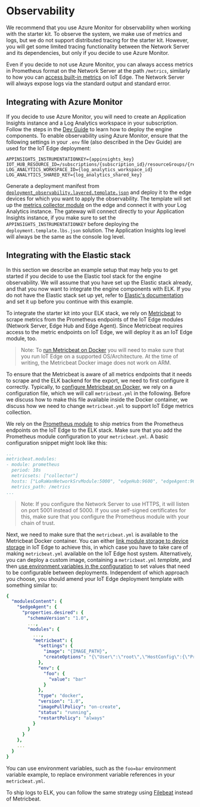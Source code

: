 # Observability

We recommend that you use Azure Monitor for observability when working with the starter kit. To observe the system, we make use of metrics and logs, but we do not support distributed tracing for the starter kit. However, you will get some limited tracing functionality between the Network Server and its dependencies, but only if you decide to use Azure Monitor.

Even if you decide to not use Azure Monitor, you can always access metrics in Prometheus format on the Network Server at the path `/metrics`, similarly to how you can [access built-in metrics](https://docs.microsoft.com/en-us/azure/iot-edge/how-to-access-built-in-metrics?view=iotedge-2020-11) on IoT Edge. The Network Server will always expose logs via the standard output and standard error.

## Integrating with Azure Monitor

If you decide to use Azure Monitor, you will need to create an Application Insights instance and a Log Analytics workspace in your subscription. Follow the steps in the [Dev Guide](devguide.md) to learn how to deploy the engine components. To enable observability using Azure Monitor, ensure that the following settings in your `.env` file (also described in the Dev Guide) are used for the IoT Edge deployment:

```{bash}
APPINSIGHTS_INSTRUMENTATIONKEY={appinsights_key}
IOT_HUB_RESOURCE_ID=/subscriptions/{subscription_id}/resourceGroups/{resource_group}/providers/Microsoft.Devices/IotHubs/{iot_hub_name}
LOG_ANALYTICS_WORKSPACE_ID={log_analytics_workspace_id}
LOG_ANALYTICS_SHARED_KEY={log_analytics_shared_key}
```

Generate a deployment manifest from [`deployment_observability.layered.template.json`](https://github.com/Azure/iotedge-lorawan-starterkit/blob/dev/LoRaEngine/deployment_observability.layered.template.json) and deploy it to the edge devices for which you want to apply the observability. The template will set up the [metrics collector module](https://docs.microsoft.com/en-us/azure/iot-edge/how-to-collect-and-transport-metrics?view=iotedge-2020-11&tabs=iothub#metrics-collector-module) on the edge and connect it with your Log Analytics instance. The gateway will connect directly to your Application Insights instance, if you make sure to set the `APPINSIGHTS_INSTRUMENTATIONKEY` before deploying the `deployment.template.lbs.json` solution. The Application Insights log level will always be the same as the console log level.

## Integrating with the Elastic stack

In this section we describe an example setup that may help you to get started if you decide to use the Elastic tool stack for the engine observability. We will assume that you have set up the Elastic stack already, and that you now want to integrate the engine components with ELK. If you do not have the Elastic stack set up yet, refer to [Elastic's documentation](https://www.elastic.co/guide/index.html) and set it up before you continue with this example.

To integrate the starter kit into your ELK stack, we rely on [Metricbeat](https://www.elastic.co/beats/metricbeat) to scrape metrics from the Prometheus endpoints of the  IoT Edge modules (Network Server, Edge Hub and Edge Agent). Since Metricbeat requires access to the metric endpoints on IoT Edge, we will deploy it as an IoT Edge module, too.

> Note: To [run Metricbeat on Docker](https://www.elastic.co/guide/en/beats/metricbeat/7.16/running-on-docker.html) you will need to make sure that you run IoT Edge on a supported OS/Architecture. At the time of writing, the Metricbeat Docker image does not work on ARM.

To ensure that the Metricbeat is aware of all metrics endpoints that it needs to scrape and the ELK backend for the export, we need to first configure it correctly. Typically, to [configure Metricbeat on Docker](https://www.elastic.co/guide/en/beats/metricbeat/7.16/running-on-docker.html#_configure_metricbeat_on_docker), we rely on a configuration file, which we will call `metricbeat.yml` in the following. Before we discuss how to make this file available inside the Docker container, we discuss how we need to change `metricbeat.yml` to support IoT Edge metrics collection.

We rely on the [Prometheus module](https://www.elastic.co/guide/en/beats/metricbeat/current/metricbeat-module-prometheus.html) to ship metrics from the Prometheus endpoints on the IoT Edge to the ELK stack. Make sure that you add the Prometheus module configuration to your `metricbeat.yml`. A basic configuration snippet might look like this:

```yaml
...
metricbeat.modules:
- module: prometheus
  period: 10s
  metricsets: ["collector"]
  hosts: ["LoRaWanNetworkSrvModule:5000", "edgeHub:9600", "edgeAgent:9600"]
  metrics_path: /metrics
...
```

> Note: If you configure the Network Server to use HTTPS, it will listen on port 5001 instead of 5000. If you use self-signed certificates for this, make sure that you configure the Prometheus module with your chain of trust.

Next, we need to make sure that the `metricbeat.yml` is available to the Metricbeat Docker container. You can either [link module storage to device storage](https://docs.microsoft.com/en-us/azure/iot-edge/how-to-access-host-storage-from-module?view=iotedge-2020-11) in IoT Edge to achieve this, in which case you have to take care of making `metricbeat.yml` available on the IoT Edge host system. Alternatively, you can deploy a custom image, containing a `metricbeat.yml` *template*, and then [use environment variables in the configuration](https://www.elastic.co/guide/en/beats/metricbeat/current/using-environ-vars.html) to set values that need to be configurable between deployments. Independent of which approach you choose, you should amend your IoT Edge deployment template with something similar to:

```yaml
{
  "modulesContent": {
    "$edgeAgent": {
      "properties.desired": {
        "schemaVersion": "1.0",
        ...,
        "modules": {
          ...,
          "metricbeat": {
            "settings": {
              "image": "{IMAGE_PATH}",
              "createOptions": "{\"User\":\"root\",\"HostConfig\":{\"Privileged\":true},\"Binds\":[\"/var/run/docker.sock:/var/run/docker.sock:ro\",\"sys/fs/cgroup:/hostfs/sys/fs/cgroup:ro\",...]}"
            },
            "env": {
              "foo": {
                "value": "bar"
              }
            },
            "type": "docker",
            "version": "1.0",
            "imagePullPolicy": "on-create",
            "status": "running",
            "restartPolicy": "always"
          }
        }
      }
    },
    ...
  }
}

```

You can use environment variables, such as the `foo=bar` environment variable example, to replace environment variable references in your `metricbeat.yml`.

To ship logs to ELK, you can follow the same strategy using [Filebeat](https://www.elastic.co/beats/filebeat) instead of Metricbeat.
